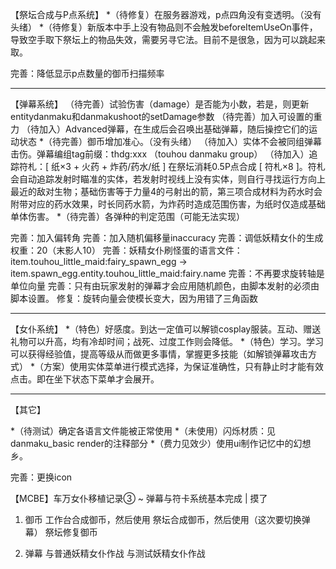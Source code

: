 
【祭坛合成与P点系统】
*（待修复）在服务器游戏，p点四角没有变透明。（没有头绪）
*（待修复）新版本中手上没有物品则不会触发beforeItemUseOn事件，导致空手取下祭坛上的物品失效，需要另寻它法。目前不是很急，因为可以跳起来取。

完善：降低显示p点数量的御币扫描频率

-----

【弹幕系统】
（待完善）试验伤害（damage）是否能为小数，若是，则更新entitydanmaku和danmakushoot的setDamage参数
（待完善）加入可设置的重力
（待加入）Advanced弹幕，在生成后会召唤出基础弹幕，随后操控它们的运动状态
*（待完善）御币增加准心。（没有头绪）
（待加入）实体不会被同组弹幕击伤。弹幕编组tag前缀：thdg:xxx （touhou danmaku group）
（待加入）追踪符札：[ 纸×3 + 火药 + 炸药/药水/纸 ] 在祭坛消耗0.5P点合成 [ 符札×8 ]。符札会自动追踪发射时瞄准的实体，若发射时视线上没有实体，则自行寻找运行方向上最近的敌对生物；基础伤害等于力量4的弓射出的箭，第三项合成材料为药水时会附带对应的药水效果，时长同药水箭，为炸药时造成范围伤害，为纸时仅造成基础单体伤害。
*（待完善）各弹种的判定范围（可能无法实现）

完善：加入偏转角
完善：加入随机偏移量inaccuracy
完善：调低妖精女仆的生成权重：20（末影人10）
完善：妖精女仆刷怪蛋的语言文件：item.touhou_little_maid:fairy_spawn_egg → item.spawn_egg.entity.touhou_little_maid:fairy.name
完善：不再要求旋转轴是单位向量
完善：只有由玩家发射的弹幕才会应用随机颜色，由脚本发射的必须由脚本设置。
修复：旋转向量会使模长变大，因为用错了三角函数

-----

【女仆系统】
*（特色）好感度。到达一定值可以解锁cosplay服装。互动、赠送礼物可以升高，均有冷却时间；战死、过度工作则会降低。
*（特色）学习。学习可以获得经验值，提高等级从而做更多事情，掌握更多技能（如解锁弹幕攻击方式）
*（方案）使用实体菜单进行模式选择，为保证准确性，只有静止时才能有效点击。即在坐下状态下菜单才会展开。

-----

【其它】

*（待测试）确定各语言文件能被正常使用
*（未使用）闪烁材质：见danmaku_basic render的注释部分
*（费力见效少）使用ui制作记忆中的幻想乡。

完善：更换icon

【MCBE】车万女仆移植记录③ ~ 弹幕与符卡系统基本完成 | 摸了
1. 御币
   工作台合成御币，然后使用
   祭坛合成御币，然后使用（这次要切换弹幕）
   祭坛修复御币

2. 弹幕
   与普通妖精女仆作战
   与测试妖精女仆作战
